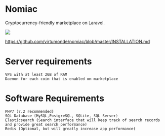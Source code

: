 # Nomiac
Cryptocurrency-friendly marketplace on Laravel.

![](https://github.com/virtumonde/nomiac/blob/master/demo/1.png)

https://github.com/virtumonde/nomiac/blob/master/INSTALLATION.md

# Server requirements
```
VPS with at least 2GB of RAM
Daemon for each coin that is enabled on marketplace
```
# Software Requirements
```
PHP7 (7.2 recommended)
SQL Database (MySQL,PostgreSQL, SQLite, SQL Server)
Elasticsearch (Search interface that will keep track of search records and provide great search performance)
Redis (Optional, but will greatly increase app performance)
```

